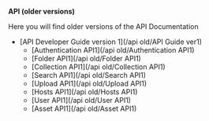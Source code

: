 
**API (older versions)**

Here you will find older versions of the API Documentation

   * [API Developer Guide version 1](/api old/API Guide ver1)
       * [Authentication API1](/api old/Authentication API1)
       * [Folder API1](/api old/Folder API1)
       * [Collection API1](/api old/Collection API1)
       * [Search API1](/api old/Search API1)
       * [Upload API1](/api old/Upload API1)
       * [Hosts API1](/api old/Hosts API1)
       * [User API1](/api old/User API1)
       * [Asset API1](/api old/Asset API1)